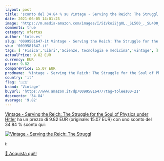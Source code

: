 ```yaml
---
layout: post
title: 'sconto del 34.84 % su Vintage - Serving the Reich: The Struggl  '
date: 2021-06-05 14:01:23
image: 'https://m.media-amazon.com/images/I/51Vkoi2jg0L._SL500_._SL400_.jpg'
comments: true
category: ofertas
author: 'tole.es'
slug: '0099581647-it Vintage - Serving the Reich: The Struggle for the Soul of...'
sku: '0099581647-it'
tags: [ 'Fisica','Libri','Scienze, tecnologia e medicina','vintage', ]
actualPrice: 9.82 EUR
currency: EUR
price: 9.82
comparePrice: 15.07 EUR
prodname: 'Vintage - Serving the Reich: The Struggle for the Soul of Physics under Hitler'
country: 'it'
flag: '🇮🇹'
brand: 'Vintage'
buyurl: 'https://www.amazon.it/dp/0099581647/?tag=tolees00-21'
descuento: '34.84'
average: '9.82'
---
```


[Vintage - Serving the Reich: The Struggle for the Soul of Physics under Hitler](https://www.amazon.it/dp/0099581647/?tag=tolees00-21) ha un prezzo di 9.82 EUR (originale: 15.07 EUR) con uno sconto del 34.84 % sconto qui:

[![Vintage - Serving the Reich: The Struggl](https://m.media-amazon.com/images/I/51Vkoi2jg0L._SL500_._SL400_.jpg)](https://www.amazon.it/dp/0099581647/?tag=tolees00-21)

ℹ️:


[🛒 Acquista qui!!](https://www.amazon.it/dp/0099581647/?tag=tolees00-21)
